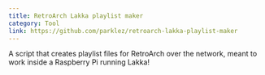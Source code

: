 ```yaml
---
title: RetroArch Lakka playlist maker
category: Tool
link: https://github.com/parklez/retroarch-lakka-playlist-maker
---
```

A script that creates playlist files for RetroArch over the network, meant to work inside a Raspberry Pi running Lakka!